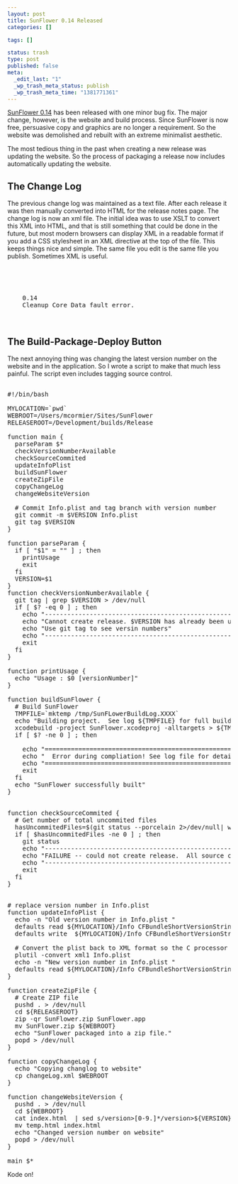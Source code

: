 ```yaml
--- 
layout: post
title: SunFlower 0.14 Released
categories: []

tags: []

status: trash
type: post
published: false
meta: 
  _edit_last: "1"
  _wp_trash_meta_status: publish
  _wp_trash_meta_time: "1381771361"
---
```

<a href="http://sunflower.preenandprune.com/">SunFlower 0.14</a> has been released with one minor bug fix.  The major change, however, is the website and build process.  Since SunFlower is now free, persuasive copy and graphics are no longer a requirement. So the website was demolished and rebuilt with an extreme minimalist aesthetic.

The most tedious thing in the past when creating a new release was updating the website.  So the process of packaging a release now includes automatically updating the website.

<h2>The Change Log</h2>

The previous change log was maintained as a text file.  After each release it was then manually converted into HTML for the release notes page.  The change log is now an xml file.  The initial idea was to use XSLT to convert this XML into HTML, and that is still something that could be done in the future, but most modern browsers can display XML in a readable format if you add a CSS stylesheet in an XML directive at the top of the file.  This keeps things nice and simple.  The same file you edit is the same file you publish.  Sometimes XML is useful.

<pre lang="xml">
<?xml version="1.0"?>
<?xml-stylesheet href="style/changeLog.css" type="text/css"?>
<changeLog>
 <release>
    <version>0.14</version>
    <fix>Cleanup Core Data fault error.</fix>
 </release>
</changeLog>
</pre>

<h2>The Build-Package-Deploy Button</h2>

The next annoying thing was changing the latest version number on the website and in the application. So I wrote a script to make that much less painful. The script even includes tagging source control.


<pre lang="bash">

#!/bin/bash

MYLOCATION=`pwd`
WEBROOT=/Users/mcormier/Sites/SunFlower
RELEASEROOT=/Development/builds/Release

function main {
  parseParam $*
  checkVersionNumberAvailable 
  checkSourceCommited 
  updateInfoPlist
  buildSunFlower
  createZipFile
  copyChangeLog 
  changeWebsiteVersion 

  # Commit Info.plist and tag branch with version number
  git commit -m $VERSION Info.plist 
  git tag $VERSION
}

function parseParam {
  if [ "$1" = "" ] ; then 
    printUsage
    exit
  fi
  VERSION=$1
}
function checkVersionNumberAvailable {
  git tag | grep $VERSION > /dev/null
  if [ $? -eq 0 ] ; then
    echo "------------------------------------------------------"
    echo "Cannot create release. $VERSION has already been used."
    echo "Use git tag to see versin numbers"
    echo "------------------------------------------------------"
    exit
  fi
}

function printUsage {
  echo "Usage : $0 [versionNumber]"
}

function buildSunFlower {
  # Build SunFlower
  TMPFILE=`mktemp /tmp/SunFLowerBuildLog.XXXX`
  echo "Building project.  See log ${TMPFILE} for full build log."
  xcodebuild -project SunFlower.xcodeproj -alltargets > ${TMPFILE}
  if [ $? -ne 0 ] ; then

    echo "===================================================="
    echo "  Error during compliation! See log file for details"
    echo "===================================================="
    exit
  fi
  echo "SunFlower successfully built"
}


function checkSourceCommited {
  # Get number of total uncommited files
  hasUncommitedFiles=$(git status --porcelain 2>/dev/null| wc -l)
  if [ $hasUncommitedFiles -ne 0 ] ; then
    git status
    echo "------------------------------------------------------------------------"
    echo "FAILURE -- could not create release.  All source code is not checked in."
    echo "------------------------------------------------------------------------"
    exit
  fi
}


# replace version number in Info.plist
function updateInfoPlist {
  echo -n "Old version number in Info.plist "
  defaults read ${MYLOCATION}/Info CFBundleShortVersionString
  defaults write  ${MYLOCATION}/Info CFBundleShortVersionString ${VERSION}

  # Convert the plist back to XML format so the C processor can handle it
  plutil -convert xml1 Info.plist
  echo -n "New version number in Info.plist "
  defaults read ${MYLOCATION}/Info CFBundleShortVersionString
}

function createZipFile {
  # Create ZIP file
  pushd . > /dev/null
  cd ${RELEASEROOT}
  zip -qr SunFlower.zip SunFlower.app
  mv SunFlower.zip ${WEBROOT}
  echo "SunFlower packaged into a zip file."
  popd > /dev/null
}

function copyChangeLog {
  echo "Copying changlog to website" 
  cp changeLog.xml $WEBROOT
}

function changeWebsiteVersion {
  pushd . > /dev/null
  cd ${WEBROOT} 
  cat index.html  | sed s/version>[0-9.]*/version>${VERSION}/ > temp.html
  mv temp.html index.html
  echo "Changed version number on website"
  popd > /dev/null
}

main $*
</pre>

Kode on!
